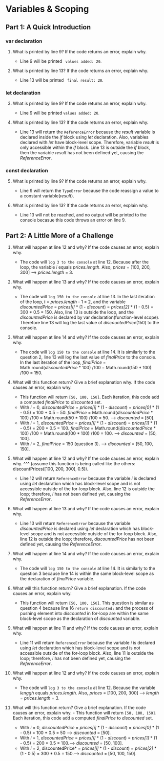 # Variables & Scoping
## Part 1: A Quick Introduction

### var declaration

1. What is printed by line 9? If the code returns an error, explain why.
   - Line 9 will be printed ``` values added: 20```.
  
2. What is printed by line 13? If the code returns an error, explain why.
   -  Line 13 will be printed ``` final result: 20```.
  
### let declaration

3. What is printed by line 9? If the code returns an error, explain why. 
    - Line 9 will be printed ```values added: 20```.

4. What is printed by line 13? If the code returns an error, explain why. 
    - Line 13 will return the ```ReferenceError``` because the *result* variable is declared inside the *if* block using *let* declaration. Also, variables declared with *let* have block-level scope. Therefore, variable *result* is only accessible within the *if* block. Line 13 is outside the *if* block, then the variable *result* has not been defined yet, causing the *ReferenceError*.

### const declaration

5. What is printed by line 9? If the code returns an error, explain why.
    - Line 9 will return the ```TypeError``` because the code reassign a value to a constant variable(*result*).

6. What is printed by line 13? If the code returns an error, explain why.
    - Line 13 will not be reached, and no output will be printed to the console becasue this code throws an error on line 9.

## Part 2: A Little More of a Challenge

1. What will happen at line 12 and why? If the code causes an error, explain why.
    - The code will `log 3 to the console` at line 12. Because after the loop, the variable *i* equals *prices.length*. Also, *prices* = [100, 200, 300] --> *prices.length* = 3.

2. What will happen at line 13 and why? If the code causes an error, explain why. 
   - The code will `log 150 to the console` at line 13. In the last iteration of the loop, i = *prices.length* - 1 = 2, and the variable *discountedPrice* = *prices[i]* * (1 - *discount*) =  *prices[2]* * (1 - 0.5) = 300 * 0.5 = 150. Also, line 13 is outside the loop, and the *discountedPrice* is declared by var declaration(function-level scope). Therefore line 13 will log the last value of *discountedPrice*(150) to the console.

3. What will happen at line 14 and why? If the code causes an error, explain why. 
    - The code will `log 150 to the console` at line 14. It is similarly to the question 2, line 13 will log the last value of *finalPrice* to the console. In the last iteration of the loop, *finalPrice* = Math.round(*discountedPrice* * 100) /100 = Math.round(150 * 100) /100 = 150.

4.  What will this function return? Give a brief explanation why. If the code causes an error, explain why.
    
      - This function will return `[50, 100, 150]`. Each iteration, this code add a computed *finalPrice* to *discounted* set. 
      - With *i* = 0, *discountedPrice* = *prices[i]* * (1 - *discount*) =  *prices[0]* * (1 - 0.5) = 100 * 0.5 = 50. *finalPrice* = Math.round(*discountedPrice* * 100) /100 = Math.round(50 * 100) /100 = 50. --> *discounted* = [50].
      - With *i* = 1, *discountedPrice* = *prices[i]* * (1 - *discount*) =  *prices[1]* * (1 - 0.5) = 200 * 0.5 = 100. *finalPrice* = Math.round(*discountedPrice* * 100) /100 = Math.round(100 * 100) /100 = 100. --> *discounted* = [50, 100].
      -  With *i* = 2, *finalPrice* = 150 (question 3). --> *discounted* = [50, 100, 150].

5.  What will happen at line 12 and why?  If the code causes an error, explain why. ^^^ (assume this function is being called like the others: discountPrices([100, 200, 300], 0.5)).
    - Line 12 will return `ReferenceError` because the variable *i* is declared using *let* declaration which has block-level scope and is not accessible outside of the for-loop block. Also, line 12 is outside the loop; therefore, *i*  has not been defined yet, causing the *ReferenceError*.

6. What will happen at line 13 and why? If the code causes an error, explain why.
     - Line 13 will return `ReferenceError` because the variable *discountedPrice* is declared using *let* declaration which has block-level scope and is not accessible outside of the for-loop block. Also, line 12 is outside the loop; therefore, *discountedPrice*  has not been defined yet, causing the *ReferenceError*.

7. What will happen at line 14 and why? If the code causes an error, explain why. 
    - The code will `log 150 to the console` at line 14. It is similarly to the question 3 because line 14 is within the same block-level scope as the declaration of *finalPrice* variable.
  
8. What will this function return? Give a brief explanation. If the code causes an error, explain why.
   - This function will return `[50, 100, 150]`. This question is  similar as question 4 because line 16 `return discounted;` and the process of pushing element into *discounted* in for-loop are within the same block-level scope as the declaration of *discounted* variable.  

9.  What will happen at line 11 and why? If the code causes an error, explain why.
    - Line 11 will return `ReferenceError` because the variable *i* is declared using *let* declaration which has block-level scope and is not accessible outside of the for-loop block. Also, line 11 is outside the loop; therefore, *i*  has not been defined yet, causing the *ReferenceError*.

10.  What will happen at line 12 and why? If the code causes an error, explain why.
   
      - The code will `log 3 to the console` at line 12. Because the variable *lenggh* equals *prices.length*. Also, *prices* = [100, 200, 300] --> *length* = *prices.length* = 3.

11.  What will this function return? Give a brief explanation. If the code causes an error, explain why. 
    - This function will return `[50, 100, 150]`. Each iteration, this code add a computed *finalPrice* to *discounted* set. 
      - With *i* = 0, *discountedPrice* = *prices[i]* * (1 - *discount*) =  *prices[0]* * (1 - 0.5) = 100 * 0.5 = 50 --> *discounted* = [50].
      - With *i* = 1, *discountedPrice* = *prices[i]* * (1 - *discount*) =  *prices[1]* * (1 - 0.5) = 200 * 0.5 = 100.--> *discounted* = [50, 100].
      -  With *i* = 2, discountedPrice* = *prices[i]* * (1 - *discount*) =  *prices[2]* * (1 - 0.5) = 300 * 0.5 = 150.--> *discounted* = [50, 100, 150].

